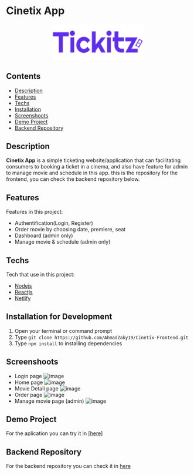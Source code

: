 # Cinetix App

<div align="center">
    <img width="250" src="./src/assets/img/tickitz purple.png">
</div>

## Contents

- [Description](#description)
- [Features](#features)
- [Techs](#techs)
- [Installation](#installation-for-development)
- [Screenshoots](#screenshoots)
- [Demo Project](#demo-project)
- [Backend Repository](#backend-repository)

## Description

**Cinetix App** is a simple ticketing website/application that can facilitating consumers to booking a ticket in a cinema, and also have feature for admin to manage movie and schedule in this app. this is the repository for the frontend, you can check the backend repository below.

## Features

Features in this project:

- Authentification(Login, Register)
- Order movie by choosing date, premiere, seat
- Dashboard (admin only)
- Manage movie & schedule (admin only)

## Techs

Tech that use in this project:

- [Nodejs](https://nodejs.org/en/docs/)
- [Reactjs](https://reactjs.org/docs/getting-started.html)
- [Netlify](https://app.netlify.com/)

## Installation for Development

1. Open your terminal or command prompt
2. Type `git clone https://github.com/AhmadZaky19/Cinetix-Frontend.git`
3. Type `npm install` to installing dependencies

## Screenshoots

- Login page
![image](https://user-images.githubusercontent.com/64245462/148922166-e74e100f-c915-49f3-8b31-05d2476e9251.png)
- Home page
![image](https://user-images.githubusercontent.com/64245462/148930525-2ac6ab24-a7c7-4529-b772-14a4d7a18854.png)
- Movie Detail page
![image](https://user-images.githubusercontent.com/64245462/148930743-104855b6-d0a2-4704-8c8f-8aa49ae479b9.png)
- Order page
![image](https://user-images.githubusercontent.com/64245462/148930886-65957dcc-604b-4534-930a-69501db6360a.png)
- Manage movie page (admin)
![image](https://user-images.githubusercontent.com/64245462/148931077-8f5002c7-cc44-49df-a7cb-f995885b5567.png)
## Demo Project

For the aplication you can try it in [[here](https://cinetix.netlify.app)]

## Backend Repository

For the backend repository you can check it in [here](https://github.com/AhmadZaky19/Cinetix-Backend)
